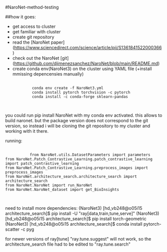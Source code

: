 #NaroNet-method-testing

##how it goes: 
- get access to cluster
- get familiar with cluster
- create git repository 
- read the [NaroNet paper] (https://www.sciencedirect.com/science/article/pii/S1361841522000366) 
- check out the NaroNet [git] (https://github.com/djimenezsanchez/NaroNet/blob/main/README.md)
- create conda env(NaroNet3) on the cluster using YAML file (+install mmissing depencensies manually)


<div class="highlight">
    <pre tabindex="0" class="chroma">
        <code class="language-fallback" data-lang="fallback">
            conda env create -f NaroNet3.yml 
            conda install pytorch torchvision -c pytorch
            conda install -c conda-forge sklearn-pandas
        </code>
    </pre>
</div>



you could run pip install NaroNet with my conda env activated. this allows to build naronet. but the package version does not correspond to the git version, so instead i will be cloning the git repository to my cluster and working with it there. 


running: 
<div class="highlight">
    <pre tabindex="0" class="chroma">
        <code class="language-fallback" data-lang="fallback">
           from NaroNet.utils.DatasetParameters import parameters
from NaroNet.Patch_Contrastive_Learning.patch_contrastive_learning import patch_contrastive_learning
from NaroNet.Patch_Contrastive_Learning.preprocess_images import preprocess_images
from NaroNet.architecture_search.architecture_search import architecture_search
from NaroNet.NaroNet import run_NaroNet
from NaroNet.NaroNet_dataset import get_BioInsights
        </code>
    </pre>
</div>

need to install more dependencies: 
(NaroNet3) [hd_vb248@o05i15 architecture_search]$ pip install -U "ray[data,train,tune,serve]"
(NaroNet3) [hd_vb248@o05i15 architecture_search]$ pip install torch-geometric
(NaroNet3) [hd_vb248@o05i15 architecture_search]$ conda install pytorch-scatter -c pyg

for newer versions of ray[tune] "ray.tune.suggest" will not work, so the architecture_search file had to be edited to "ray.tune.search" 


